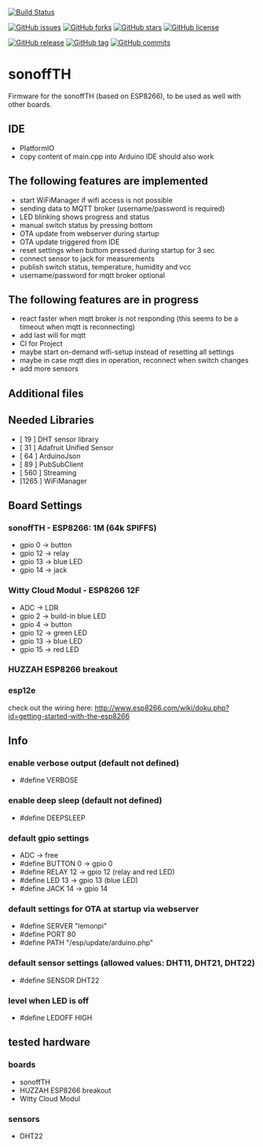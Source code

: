 [![Build Status](https://travis-ci.org/jipp/sonoffTH.svg?branch=master)](https://travis-ci.org/jipp/sonoffTH)

[![GitHub issues](https://img.shields.io/github/issues/jipp/sonoffTH.svg)](https://github.com/jipp/sonoffTH/issues)
[![GitHub forks](https://img.shields.io/github/forks/jipp/sonoffTH.svg)](https://github.com/jipp/sonoffTH/network)
[![GitHub stars](https://img.shields.io/github/stars/jipp/sonoffTH.svg)](https://github.com/jipp/sonoffTH/stargazers)
[![GitHub license](https://img.shields.io/badge/license-MIT-blue.svg)](https://raw.githubusercontent.com/jipp/sonoffTH/master/LICENSE)

[![GitHub release](https://img.shields.io/github/release/qubyte/rubidium.svg)](https://github.com/jipp/sonoffTH)
[![GitHub tag](https://img.shields.io/github/tag/strongloop/express.svg)](https://github.com/jipp/sonoffTH)
[![GitHub commits](https://img.shields.io/github/commits-since/SubtitleEdit/subtitleedit/3.4.7.svg)](https://github.com/jipp/sonoffTH/)

# sonoffTH
Firmware for the sonoffTH (based on ESP8266), to be used as well with other boards.

## IDE
* PlatformIO
* copy content of main.cpp into Arduino IDE should also work

## The following features are implemented
* start WiFiManager if wifi access is not possible
* sending data to MQTT broker (username/password is required)
* LED blinking shows progress and status
* manual switch status by pressing bottom
* OTA update from webserver during startup
* OTA update triggered from IDE
* reset settings when buttom pressed during startup for 3 sec
* connect sensor to jack for measurements
* publish switch status, temperature, humidity and vcc
* username/password for mqtt broker optional

## The following features are in progress
* react faster when mqtt broker is not responding (this seems to be a timeout when mqtt is reconnecting)
* add last will for mqtt
* CI for Project
* maybe start on-demand wifi-setup instead of resetting all settings
* maybe in case mqtt dies in operation, reconnect when switch changes
* add more sensors

## Additional files

## Needed Libraries
* [ 19  ] DHT sensor library
* [ 31  ] Adafruit Unified Sensor
* [ 64  ] ArduinoJson
* [ 89  ] PubSubClient
* [ 560 ] Streaming
* [1265 ] WiFiManager

## Board Settings
### sonoffTH - ESP8266: 1M (64k SPIFFS)
* gpio 0  -> button
* gpio 12 -> relay
* gpio 13 -> blue LED
* gpio 14 -> jack

### Witty Cloud Modul - ESP8266 12F
* ADC     -> LDR
* gpio 2  -> build-in blue LED
* gpio 4  -> button
* gpio 12 -> green LED
* gpio 13 -> blue LED
* gpio 15 -> red LED

### HUZZAH ESP8266 breakout

### esp12e
check out the wiring here:
http://www.esp8266.com/wiki/doku.php?id=getting-started-with-the-esp8266

## Info
### enable verbose output (default not defined)
* #define VERBOSE

### enable deep sleep (default not defined)
* #define DEEPSLEEP

### default gpio settings
* ADC -> free
* #define BUTTON  0   -> gpio 0
* #define RELAY   12  -> gpio 12 (relay and red LED)
* #define LED     13  -> gpio 13 (blue LED)
* #define JACK    14  -> gpio 14

### default settings for OTA at startup via webserver
* #define SERVER  "lemonpi"
* #define PORT    80
* #define PATH    "/esp/update/arduino.php"

### default sensor settings (allowed values: DHT11, DHT21, DHT22)
* #define SENSOR DHT22

### level when LED is off
* #define LEDOFF  HIGH

## tested hardware
### boards
* sonoffTH
* HUZZAH ESP8266 breakout
* Witty Cloud Modul

### sensors
* DHT22

